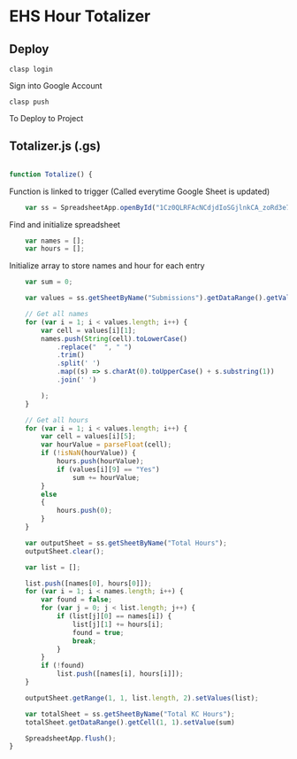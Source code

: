 # EHS Hour Totalizer
## Deploy
``` 
clasp login
```
Sign into Google Account
```
clasp push
```
To Deploy to Project



## Totalizer.js (.gs)

```javascript

function Totalize() {

```
Function is linked to trigger (Called everytime Google Sheet is updated)
```javascript
    var ss = SpreadsheetApp.openById("1Cz0QLRFAcNCdjdIoSGjlnkCA_zoRd3e7_jyNeEMcTaA")
```
Find and initialize spreadsheet
```javascript
    var names = [];
    var hours = [];
```
Initialize array to store names and hour for each entry
```javascript
    var sum = 0;

    var values = ss.getSheetByName("Submissions").getDataRange().getValues();

    // Get all names
    for (var i = 1; i < values.length; i++) {
        var cell = values[i][1];
        names.push(String(cell).toLowerCase()
            .replace("  ", " ")
            .trim()
            .split(' ')
            .map((s) => s.charAt(0).toUpperCase() + s.substring(1))
            .join(' ')

        );
    }

    // Get all hours
    for (var i = 1; i < values.length; i++) {
        var cell = values[i][5];
        var hourValue = parseFloat(cell);
        if (!isNaN(hourValue)) {
            hours.push(hourValue);
            if (values[i][9] == "Yes")
                sum += hourValue;
        }
        else
        {
            hours.push(0);
        }
    }

    var outputSheet = ss.getSheetByName("Total Hours");
    outputSheet.clear();

    var list = [];

    list.push([names[0], hours[0]]);
    for (var i = 1; i < names.length; i++) {
        var found = false;
        for (var j = 0; j < list.length; j++) {
            if (list[j][0] == names[i]) {
                list[j][1] += hours[i];
                found = true;
                break;
            }
        }
        if (!found)
            list.push([names[i], hours[i]]);
    }

    outputSheet.getRange(1, 1, list.length, 2).setValues(list);

    var totalSheet = ss.getSheetByName("Total KC Hours");
    totalSheet.getDataRange().getCell(1, 1).setValue(sum)

    SpreadsheetApp.flush();
}
```
